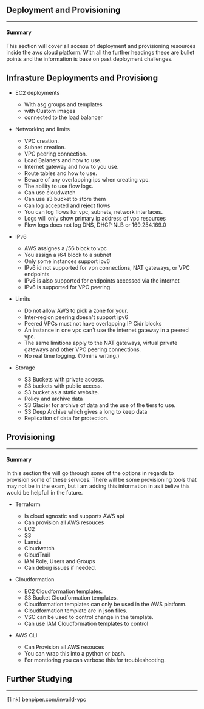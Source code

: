 ## Deployment and Provisioning
---

#### Summary

This section will cover all access of deployment and provisioning resources inside the aws cloud platform.  With all the further headings these are bullet points and the information is base on past deployment challenges.

## Infrasture Deployments and Provisiong

- EC2 deployments
    - With asg groups and templates
    - with Custom images
    - connected to the load balancer

- Networking and limits
    - VPC creation.
    - Subnet creation.
    - VPC peering connection.
    - Load Balaners and how to use.
    - Internet gateway and how to you use.
    - Route tables and how to use.
    - Beware of any overlapping ips when creating vpc.
    - The ability to use flow logs.
    - Can use cloudwatch
    - Can use s3 bucket to store them
    - Can log accepted and reject flows
    - You can log flows for vpc, subnets, network interfaces.
    - Logs will only show primary ip address of vpc resources
    - Flow logs does not log DNS, DHCP NLB or 169.254.169.0

- IPv6
    - AWS assignes a /56 block to vpc
    - You assign a /64 block to a subnet
    - Only some instances support ipv6
    - IPv6 id not supported for vpn connections, NAT gateways, or VPC endpoints
    - IPv6 is also supported for endpoints accessed via the internet
    - IPv6 is supported for VPC peering.  

- Limits
    - Do not allow AWS to pick a zone for your.
    - Inter-region peering doesn't support ipv6
    - Peered VPCs must not have overlapping IP Cidr blocks
    - An instance in one vpc can't use the internet gateway in a peered vpc.
    - The same limitions apply to the NAT gateways, virtual private gateways and other VPC peering connections.
    - No real time logging. (10mins writing.)
    

- Storage
    - S3 Buckets with private access.
    - S3 buckets with public access.
    - S3 bucket as a static website.
    - Policy and archive data
    - S3 Glacier for archive of data and the use of the tiers to use.
    - S3 Deep Archive which gives a long to keep data
    - Replication of data for protection.
 


## Provisioning
---

#### Summary

In this section the will go through some of the options in regards to provision some of these services.  There will be some provisioning tools that may not be in the exam, but i am adding this information in as i belive this would be helpfull in the future.

- Terraform
    - Is cloud agnostic and supports AWS api
    - Can provision all AWS resouces
    - EC2
    - S3
    - Lamda
    - Cloudwatch
    - CloudTrail
    - IAM Role, Users and Groups
    - Can debug issues if needed.

- Cloudformation
    - EC2 Cloudformation templates.
    - S3 Bucket Cloudformation templates.
    - Cloudformation templates can only be used in the AWS platform.
    - Cloudformation template are in json files.
    - VSC can be used to control change in the template.
    - Can use IAM Cloudformation templates to control

- AWS CLI
    - Can Provision all AWS resouces
    - You can wrap this into a python or bash.
    - For montioring you can verbose this for troubleshooting.

## Further Studying
---

![link] benpiper.com/invaild-vpc